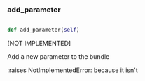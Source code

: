 ### add\_parameter
```py

def add_parameter(self)

```



[NOT IMPLEMENTED]

Add a new parameter to the bundle

:raises NotImplementedError: because it isn't

